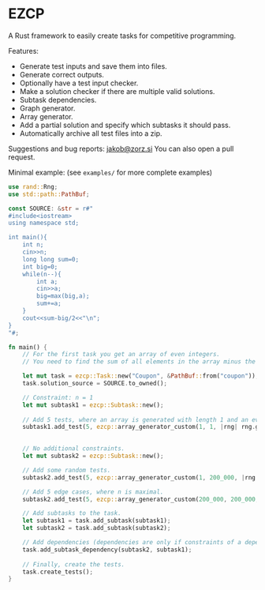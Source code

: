 # EZCP
A Rust framework to easily create tasks for competitive programming.

Features:
- Generate test inputs and save them into files.
- Generate correct outputs.
- Optionally have a test input checker.
- Make a solution checker if there are multiple valid solutions.
- Subtask dependencies.
- Graph generator.
- Array generator.
- Add a partial solution and specify which subtasks it should pass.
- Automatically archive all test files into a zip.

Suggestions and bug reports: jakob@zorz.si
You can also open a pull request.

Minimal example: (see `examples/` for more complete examples)
```rust
use rand::Rng;
use std::path::PathBuf;

const SOURCE: &str = r#"
#include<iostream>
using namespace std;

int main(){
    int n;
    cin>>n;
    long long sum=0;
    int big=0;
    while(n--){
        int a;
        cin>>a;
        big=max(big,a);
        sum+=a;
    }
    cout<<sum-big/2<<"\n";
}
"#;

fn main() {
    // For the first task you get an array of even integers. 
    // You need to find the sum of all elements in the array minus the half of the maximum element.

    let mut task = ezcp::Task::new("Coupon", &PathBuf::from("coupon"));
    task.solution_source = SOURCE.to_owned();

    // Constraint: n = 1
    let mut subtask1 = ezcp::Subtask::new();
    
    // Add 5 tests, where an array is generated with length 1 and an even value between 0 and 1_000_000_000 (inclusive).
    subtask1.add_test(5, ezcp::array_generator_custom(1, 1, |rng| rng.gen_range(0..=500_000_000) * 2));
    

    // No additional constraints.
    let mut subtask2 = ezcp::Subtask::new();

    // Add some random tests.
    subtask2.add_test(5, ezcp::array_generator_custom(1, 200_000, |rng| rng.gen_range(0..=500_000_000) * 2));

    // Add 5 edge cases, where n is maximal.
    subtask2.add_test(5, ezcp::array_generator_custom(200_000, 200_000, |rng| rng.gen_range(0..=500_000_000) * 2));

    // Add subtasks to the task.
    let subtask1 = task.add_subtask(subtask1);
    let subtask2 = task.add_subtask(subtask2);

    // Add dependencies (dependencies are only if constraints of a dependency are a subset of constraints of a subtask).
    task.add_subtask_dependency(subtask2, subtask1);
    
    // Finally, create the tests.
    task.create_tests();
}
```